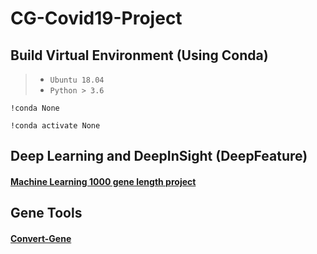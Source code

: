 # CG-Covid19-Project
## Build Virtual Environment (Using Conda)
>* `Ubuntu 18.04`
>* `Python > 3.6`

```
!conda None

!conda activate None
```
## Deep Learning and DeepInSight (DeepFeature)
#### <a href='https://github.com/IlikeBB/CG-Covid19-Project/tree/main/ml(1000)_gene_experiment'> Machine Learning 1000 gene length project</a>


## Gene Tools
#### <a href='https://github.com/IlikeBB/Convert-Gene'> Convert-Gene</a>

